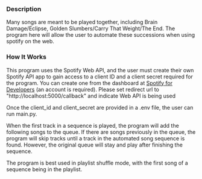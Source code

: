 ### Description
Many songs are meant to be played together, including Brain Damage/Eclipse, Golden Slumbers/Carry That Weight/The End.
The program here will allow the user to automate these successions when using spotify on the web.

### How It Works
This program uses the Spotify Web API, and the user must create their own Spotify API app to gain access to a client ID and a client secret required for the program.
You can create one from the dashboard at [Spotify for Developers](https://developer.spotify.com/dashboard) (an account is required). Please set redirect url to "http://localhost:5000/callback" and indicate Web API is being used
 
Once the client_id and client_secret are provided in a .env file, the user can run main.py.
    
When the first track in a sequence is played, the program will add the following songs to the queue.
If there are songs previously in the queue, the program will skip tracks until a track in the automated song sequence is found.
However, the original queue will stay and play after finishing the sequence.
    
The program is best used in playlist shuffle mode, with the first song of a sequence being in the playlist.
